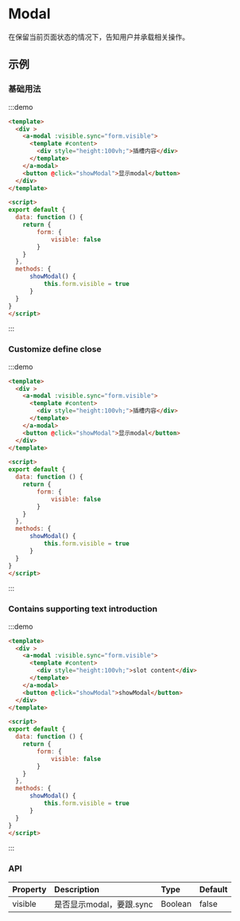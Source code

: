 
# Modal

在保留当前页面状态的情况下，告知用户并承载相关操作。

## 示例
### 基础用法
:::demo
```html
<template>
  <div >
    <a-modal :visible.sync="form.visible">
      <template #content>
        <div style="height:100vh;">插槽内容</div>
      </template>
    </a-modal>
    <button @click="showModal">显示modal</button>
  </div>
</template>

<script>
export default {
  data: function () {
    return {
        form: {
            visible: false
        }
    }
  },
  methods: {
      showModal() {
          this.form.visible = true
      }
  }
}
</script>

```
:::

### Customize define close
:::demo
```html
<template>
  <div >
    <a-modal :visible.sync="form.visible">
      <template #content>
        <div style="height:100vh;">插槽内容</div>
      </template>
    </a-modal>
    <button @click="showModal">显示modal</button>
  </div>
</template>

<script>
export default {
  data: function () {
    return {
        form: {
            visible: false
        }
    }
  },
  methods: {
      showModal() {
          this.form.visible = true
      }
  }
}
</script>

```
:::

### Contains supporting text introduction
:::demo
```html
<template>
  <div >
    <a-modal :visible.sync="form.visible">
      <template #content>
        <div style="height:100vh;">slot content</div>
      </template>
    </a-modal>
    <button @click="showModal">showModal</button>
  </div>
</template>

<script>
export default {
  data: function () {
    return {
        form: {
            visible: false
        }
    }
  },
  methods: {
      showModal() {
          this.form.visible = true
      }
  }
}
</script>

```
:::

### API

| Property | Description | Type | Default |
| :--- | :--- | :--- | :--- |
| visible | 是否显示modal，要跟.sync | Boolean | false |
